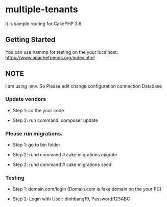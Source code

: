 # multiple-tenants
It is sample routing for CakePHP 3.6
## Getting Started

You can use Xammp for testing on the your localhost: https://www.apachefriends.org/index.html

## NOTE

I am using .env. So Please edit change configuration connection Database

### Update vendors

- Step 1: cd the your code

- Step 2: run command: composer update

### Please run migrations.

- Step 1: go to bin folder

- Step 2: rund command # cake migrations migrate

- Step 2: rund command # cake migrations seed

### Testing

- Step 1: domain.com/login (Domain.com is fake domain on the your PC)

- Step 2: Login with User: dinhbang19, Password:123ABC


